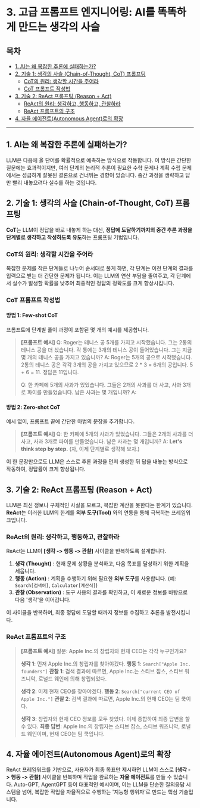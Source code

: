 # 3. 고급 프롬프트 엔지니어링: AI를 똑똑하게 만드는 생각의 사슬

## 목차
- [1. AI는 왜 복잡한 추론에 실패하는가?](#1-ai는-왜-복잡한-추론에-실패하는가)
- [2. 기술 1: 생각의 사슬 (Chain-of-Thought, CoT) 프롬프팅](#2-기술-1-생각의-사슬-chain-of-thought-cot-프롬프팅)
  - [CoT의 원리: 생각할 시간을 주어라](#cot의-원리-생각할-시간을-주어라)
  - [CoT 프롬프트 작성법](#cot-프롬프트-작성법)
- [3. 기술 2: ReAct 프롬프팅 (Reason + Act)](#3-기술-2-react-프롬프팅-reason--act)
  - [ReAct의 원리: 생각하고, 행동하고, 관찰하라](#react의-원리-생각하고-행동하고-관찰하라)
  - [ReAct 프롬프트의 구조](#react-프롬프트의-구조)
- [4. 자율 에이전트(Autonomous Agent)로의 확장](#4-자율-에이전트autonomous-agent로의-확장)

---

## 1. AI는 왜 복잡한 추론에 실패하는가?

LLM은 다음에 올 단어를 확률적으로 예측하는 방식으로 작동합니다. 이 방식은 간단한 질문에는 효과적이지만, 여러 단계의 논리적 추론이 필요한 수학 문제나 계획 수립 문제에서는 성급하게 잘못된 결론으로 건너뛰는 경향이 있습니다. 중간 과정을 생략하고 답만 빨리 내놓으려다 실수를 하는 것입니다.

## 2. 기술 1: 생각의 사슬 (Chain-of-Thought, CoT) 프롬프팅

**CoT**는 LLM이 정답을 바로 내놓게 하는 대신, **정답에 도달하기까지의 중간 추론 과정을 단계별로 생각하고 작성하도록 유도**하는 프롬프팅 기법입니다.

### CoT의 원리: 생각할 시간을 주어라

복잡한 문제를 작은 단계들로 나누어 순서대로 풀게 하면, 각 단계는 이전 단계의 결과를 입력으로 받는 더 간단한 문제가 됩니다. 이는 LLM의 연산 부담을 줄여주고, 각 단계에서 실수가 발생할 확률을 낮추어 최종적인 정답의 정확도를 크게 향상시킵니다.

### CoT 프롬프트 작성법

#### 방법 1: Few-shot CoT
프롬프트에 단계별 풀이 과정이 포함된 몇 개의 예시를 제공합니다.

> **[프롬프트 예시]**
> Q: Roger는 테니스 공 5개를 가지고 시작했습니다. 그는 2통의 테니스 공을 더 샀습니다. 각 통에는 3개의 테니스 공이 들어있습니다. 그는 지금 몇 개의 테니스 공을 가지고 있습니까?
> A: Roger는 5개의 공으로 시작했습니다. 2통의 테니스 공은 각각 3개의 공을 가지고 있으므로 2 * 3 = 6개의 공입니다. 5 + 6 = 11. 정답은 11입니다.
>
> Q: 한 카페에 5개의 사과가 있었습니다. 그들은 2개의 사과를 더 사고, 사과 3개로 파이를 만들었습니다. 남은 사과는 몇 개입니까?
> A:

#### 방법 2: Zero-shot CoT
예시 없이, 프롬프트 끝에 간단한 마법의 문장을 추가합니다.

> **[프롬프트 예시]**
> Q: 한 카페에 5개의 사과가 있었습니다. 그들은 2개의 사과를 더 사고, 사과 3개로 파이를 만들었습니다. 남은 사과는 몇 개입니까?
> A: **Let's think step by step.** (자, 이제 단계별로 생각해 보자.)

이 한 문장만으로도 LLM은 스스로 추론 과정을 먼저 생성한 뒤 답을 내놓는 방식으로 작동하여, 정답률이 크게 향상됩니다.

## 3. 기술 2: ReAct 프롬프팅 (Reason + Act)

LLM은 최신 정보나 구체적인 사실을 모르고, 복잡한 계산을 못한다는 한계가 있습니다. **ReAct**는 이러한 LLM의 한계를 **외부 도구(Tool)**  와의 연동을 통해 극복하는 프레임워크입니다.

### ReAct의 원리: 생각하고, 행동하고, 관찰하라

ReAct는 LLM이 **[생각 -> 행동 -> 관찰]** 사이클을 반복하도록 설계합니다.
1.  **생각 (Thought)** : 현재 문제 상황을 분석하고, 다음 목표를 달성하기 위한 계획을 세웁니다.
2.  **행동 (Action)** : 계획을 수행하기 위해 필요한 **외부 도구**를 사용합니다. (예: `Search[검색어]`, `Calculator[계산식]`)
3.  **관찰 (Observation)** : 도구 사용의 결과를 확인하고, 이 새로운 정보를 바탕으로 다음 '생각'을 이어갑니다.

이 사이클을 반복하며, 최종 정답에 도달할 때까지 정보를 수집하고 추론을 발전시킵니다.

### ReAct 프롬프트의 구조

> **[프롬프트 예시]**
> 질문: Apple Inc.의 창립자와 현재 CEO는 각각 누구인가요?
>
> **생각 1**: 먼저 Apple Inc.의 창립자를 찾아야겠다.
> **행동 1**: `Search["Apple Inc. founders"]`
> **관찰 1**: 검색 결과에 따르면, Apple Inc.는 스티브 잡스, 스티브 워즈니악, 로널드 웨인에 의해 창립되었다.
>
> **생각 2**: 이제 현재 CEO를 찾아야겠다.
> **행동 2**: `Search["current CEO of Apple Inc."]`
> **관찰 2**: 검색 결과에 따르면, Apple Inc.의 현재 CEO는 팀 쿡이다.
>
> **생각 3**: 창립자와 현재 CEO 정보를 모두 찾았다. 이제 종합하여 최종 답변을 할 수 있다.
> **최종 답변**: Apple Inc.의 창립자는 스티브 잡스, 스티브 워즈니악, 로널드 웨인이며, 현재 CEO는 팀 쿡입니다.

## 4. 자율 에이전트(Autonomous Agent)로의 확장

ReAct 프레임워크를 기반으로, 사용자가 최종 목표만 제시하면 LLM이 스스로 **[생각 -> 행동 -> 관찰]** 사이클을 반복하며 작업을 완료하는 **자율 에이전트**를 만들 수 있습니다. Auto-GPT, AgentGPT 등이 대표적인 예시이며, 이는 LLM을 단순한 질의응답 시스템을 넘어, 복잡한 작업을 자율적으로 수행하는 '지능형 행위자'로 만드는 핵심 기술입니다.
